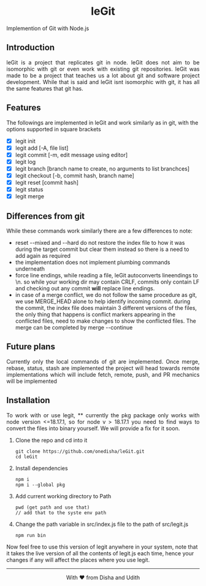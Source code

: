 <h1 align="center"> leGit </h1>
Implemention of Git with Node.js

## Introduction
<p align="justify">
leGit is a project that replicates git in node. leGit does not aim to be isomorphic with git or even work with existing git repositories. leGit was made to be a project that teaches us a lot about git and software project development. While that is said and leGit isnt isomorphic with git, it has all the same features that git has.

## Features
The followings are implemented in leGit and work similarly as in git, with the options supported in square brackets

- [x] legit init
- [x] legit add [-A, file list]
- [x] legit commit [-m, edit message using editor]
- [x] legit log
- [x] legit branch [branch name to create, no arguments to list branchces]
- [x] legit checkout [-b, commit hash, branch name]
- [x] legit reset [commit hash]
- [x] legit status
- [x] legit merge

## Differences from git

While these commands work similarly there are a few differences to note:
- reset --mixed and --hard do not restore the index file to how it was during the target commit but clear them instead so there is a need to add again as required
- the implementation does not implement plumbing commands underneath
- force line endings, while reading a file, leGit autoconverts lineendings to \n. so while your working dir may contain CRLF, commits only contain LF and checking out any commit **will** replace line endings.
- in case of a merge conflict, we do not follow the same procedure as git, we use MERGE_HEAD alone to help identify incoming commit. during the commit, the index file does maintain 3 different versions of the files, the only thing that happens is conflict markers appearing in the conflicted files, need to make changes to show the conflicted files. The merge can be completed by merge --continue

## Future plans
<p align="justify">
Currently only the local commands of git are implemented. Once merge, rebase, status, stash are implemented the project will head towards remote implementations which will include fetch, remote, push, and PR mechanics will be implemented 

## Installation
<p align="justify">
To work with or use legit, 
** currently the pkg package only works with node version <=18.17.1, so for node v > 18.17.1 you need to find ways to convert the files into binary yourself. We will provide a fix for it soon.

1. Clone the repo and cd into it
    ```
    git clone https://github.com/onedisha/leGit.git
    cd leGit
    ```
2. Install dependencies
    ```
    npm i
    npm i --global pkg
    ```
3. Add current working directory to Path
    ```
    pwd (get path and use that)
    // add that to the syste env path
    ```
4. Change the path variable in src/index.js file to the path of src/legit.js
    ```
    npm run bin
    ```

Now feel free to use this version of legit anywhere in your system, note that it takes the live version of all the contents of legit.js each time, hence your changes if any will affect the places where you use legit.

---
<div align="center">
With ❤️ from Disha and Udith
</div>
